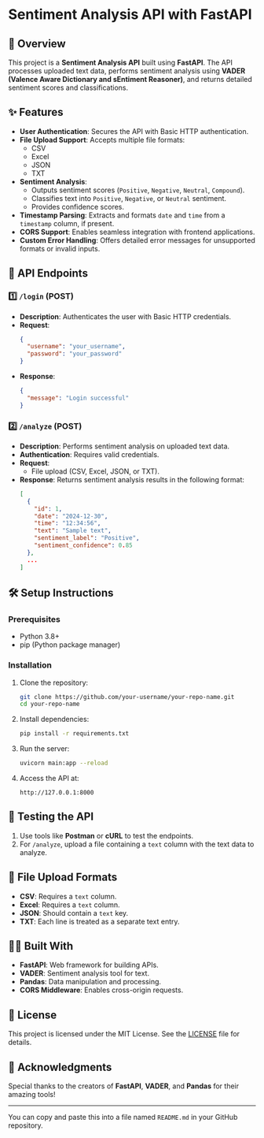 # Sentiment Analysis API with FastAPI

## 📄 Overview

This project is a **Sentiment Analysis API** built using **FastAPI**. The API processes uploaded text data, performs sentiment analysis using **VADER (Valence Aware Dictionary and sEntiment Reasoner)**, and returns detailed sentiment scores and classifications.

## ✨ Features

- **User Authentication**: Secures the API with Basic HTTP authentication.
- **File Upload Support**: Accepts multiple file formats:
  - CSV
  - Excel
  - JSON
  - TXT
- **Sentiment Analysis**:
  - Outputs sentiment scores (`Positive`, `Negative`, `Neutral`, `Compound`).
  - Classifies text into `Positive`, `Negative`, or `Neutral` sentiment.
  - Provides confidence scores.
- **Timestamp Parsing**: Extracts and formats `date` and `time` from a `timestamp` column, if present.
- **CORS Support**: Enables seamless integration with frontend applications.
- **Custom Error Handling**: Offers detailed error messages for unsupported formats or invalid inputs.

## 🚀 API Endpoints

### 1️⃣ `/login` (POST)
- **Description**: Authenticates the user with Basic HTTP credentials.
- **Request**:
  ```json
  {
    "username": "your_username",
    "password": "your_password"
  }
  ```
- **Response**:
  ```json
  {
    "message": "Login successful"
  }
  ```

### 2️⃣ `/analyze` (POST)
- **Description**: Performs sentiment analysis on uploaded text data.
- **Authentication**: Requires valid credentials.
- **Request**:
  - File upload (CSV, Excel, JSON, or TXT).
- **Response**: Returns sentiment analysis results in the following format:
  ```json
  [
    {
      "id": 1,
      "date": "2024-12-30",
      "time": "12:34:56",
      "text": "Sample text",
      "sentiment_label": "Positive",
      "sentiment_confidence": 0.85
    },
    ...
  ]
  ```

## 🛠️ Setup Instructions

### Prerequisites
- Python 3.8+
- pip (Python package manager)

### Installation

1. Clone the repository:
   ```bash
   git clone https://github.com/your-username/your-repo-name.git
   cd your-repo-name
   ```

2. Install dependencies:
   ```bash
   pip install -r requirements.txt
   ```

3. Run the server:
   ```bash
   uvicorn main:app --reload
   ```

4. Access the API at:
   ```
   http://127.0.0.1:8000
   ```

## 🧪 Testing the API

1. Use tools like **Postman** or **cURL** to test the endpoints.
2. For `/analyze`, upload a file containing a `text` column with the text data to analyze.

## 📂 File Upload Formats

- **CSV**: Requires a `text` column.
- **Excel**: Requires a `text` column.
- **JSON**: Should contain a `text` key.
- **TXT**: Each line is treated as a separate text entry.

## 🧑‍💻 Built With

- **FastAPI**: Web framework for building APIs.
- **VADER**: Sentiment analysis tool for text.
- **Pandas**: Data manipulation and processing.
- **CORS Middleware**: Enables cross-origin requests.

## 📜 License

This project is licensed under the MIT License. See the [LICENSE](LICENSE) file for details.

## 🙌 Acknowledgments

Special thanks to the creators of **FastAPI**, **VADER**, and **Pandas** for their amazing tools!

--- 

You can copy and paste this into a file named `README.md` in your GitHub repository.
